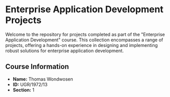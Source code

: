 # Enterprise Application Development Projects

Welcome to the repository for projects completed as part of the "Enterprise Application Development" course. This collection encompasses a range of projects, offering a hands-on experience in designing and implementing robust solutions for enterprise application development.

## Course Information
- **Name:** Thomas Wondwosen
- **ID:** UGR/1972/13
- **Section:** 1

